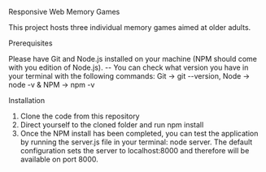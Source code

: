 Responsive Web Memory Games

This project hosts three individual memory games aimed at older adults.

Prerequisites

Please have Git and Node.js installed on your machine (NPM should come with you edition of Node.js). -- You can check what version you have in your terminal with the following commands: Git -> git --version, Node -> node -v & NPM -> npm -v

Installation
1. Clone the code from this repository
2. Direct yourself to the cloned folder and run npm install
3. Once the NPM install has been completed, you can test the application by running the server.js file in your terminal: node server. The default configuration sets the server to localhost:8000 and therefore will be available on port 8000.

